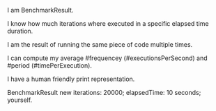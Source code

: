 I am BenchmarkResult. I know how much iterations where executed in a specific elapsed time duration.I am the result of running the same piece of code multiple times.I can compute my average #frequencey (#executionsPerSecond) and #period (#timePerExecution).I have a human friendly print representation.BenchmarkResult new	iterations: 20000;	elapsedTime: 10 seconds;	yourself.